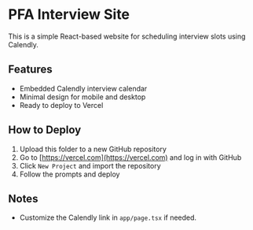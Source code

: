 
# PFA Interview Site

This is a simple React-based website for scheduling interview slots using Calendly.

## Features

- Embedded Calendly interview calendar
- Minimal design for mobile and desktop
- Ready to deploy to Vercel

## How to Deploy

1. Upload this folder to a new GitHub repository
2. Go to [https://vercel.com](https://vercel.com) and log in with GitHub
3. Click `New Project` and import the repository
4. Follow the prompts and deploy

## Notes

- Customize the Calendly link in `app/page.tsx` if needed.

